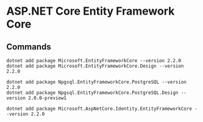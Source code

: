 ﻿# ASP.NET Core Entity Framework Core

## Commands

	dotnet add package Microsoft.EntityFrameworkCore --version 2.2.0
	dotnet add package Microsoft.EntityFrameworkCore.Design --version 2.2.0

	dotnet add package Npgsql.EntityFrameworkCore.PostgreSQL --version 2.2.0
	dotnet add package Npgsql.EntityFrameworkCore.PostgreSQL.Design --version 2.0.0-preview1

	dotnet add package Microsoft.AspNetCore.Identity.EntityFrameworkCore --version 2.2.0

